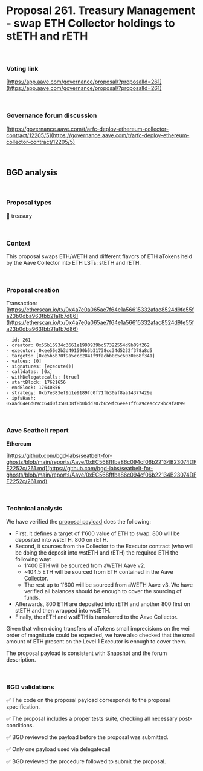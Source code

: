 # Proposal 261. Treasury Management - swap ETH Collector holdings to stETH and rETH

<br>

### Voting link

[https://app.aave.com/governance/proposal/?proposalId=261](https://app.aave.com/governance/proposal/?proposalId=261)

<br>

### Governance forum discussion

[https://governance.aave.com/t/arfc-deploy-ethereum-collector-contract/12205/5](https://governance.aave.com/t/arfc-deploy-ethereum-collector-contract/12205/5)

<br>

## BGD analysis

<br>

### Proposal types

:bank: treasury

<br>

### Context

This proposal swaps ETH/WETH and different flavors of ETH aTokens held by the Aave Collector into ETH LSTs: stETH and rETH.


<br>

### Proposal creation

Transaction: [https://etherscan.io/tx/0x4a7e0a065ae7f64e1a56615332afac8524d9fe55fa23b0dba963fbb21a1b7d86](https://etherscan.io/tx/0x4a7e0a065ae7f64e1a56615332afac8524d9fe55fa23b0dba963fbb21a1b7d86)

```
- id: 261
- creator: 0x55b16934c3661e1990939bc57322554d9b09f262
- executor: 0xee56e2b3d491590b5b31738cc34d5232f378a8d5
- targets: [0xe5b5b70f9a5ccc2841f9facbb0c5c6030e68f341]
- values: [0]
- signatures: [execute()]
- calldatas: [0x]
- withDelegatecalls: [true]
- startBlock: 17621656
- endBlock: 17640856
- strategy: 0xb7e383ef9b1e9189fc0f71fb30af8aa14377429e
- ipfsHash: 0xaad64e6d09cc64d0f350138f8b0bdd707b659fc6eee1ff6a9ceacc29bc9fa099
```

<br>

### Aave Seatbelt report

**Ethereum**

[https://github.com/bgd-labs/seatbelt-for-ghosts/blob/main/reports/Aave/0xEC568fffba86c094cf06b22134B23074DFE2252c/261.md](https://github.com/bgd-labs/seatbelt-for-ghosts/blob/main/reports/Aave/0xEC568fffba86c094cf06b22134B23074DFE2252c/261.md)


<br>

### Technical analysis

We have verified the [proposal payload](https://etherscan.io/address/0xe5b5b70f9a5ccc2841f9facbb0c5c6030e68f341#code) does the following:

- First, it defines a target of 1'600 value of ETH to swap: 800 will be deposited into wstETH, 800 on rETH.
- Second, it sources from the Collector to the Executor contract (who will be doing the deposit into wstETH and rETH) the required ETH the following way:
  - 1'400 ETH will be sourced from aWETH Aave v2.
  - ~104.5 ETH will be sourced from ETH contained in the Aave Collector.
  - The rest up to 1'600 will be sourced from aWETH Aave v3.
  We have verified all balances should be enough to cover the sourcing of funds.
- Afterwards, 800 ETH are deposited into rETH and another 800 first on stETH and then wrapped into wstETH.
- Finally, the rETH and wstETH is transferred to the Aave Collector.

Given that when doing transfers of aTokens small imprecisions on the wei order of magnitude could be expected, we have also checked that the small amount of ETH present on the Level 1 Executor is enough to cover them.

The proposal payload is consistent with [Snapshot](https://snapshot.org/#/aave.eth/proposal/0x5bcb6dddf3e65597db2f0e8300edca5737788fcf6c63ca90024a8b4e685b40fe) and the forum description.



<br>

### BGD validations

:white_check_mark: The code on the proposal payload corresponds to the proposal specification.

:white_check_mark: The proposal includes a proper tests suite, checking all necessary post-conditions.

:white_check_mark: BGD reviewed the payload before the proposal was submitted.

:white_check_mark: Only one payload used via delegatecall

:white_check_mark: BGD reviewed the procedure followed to submit the proposal.
